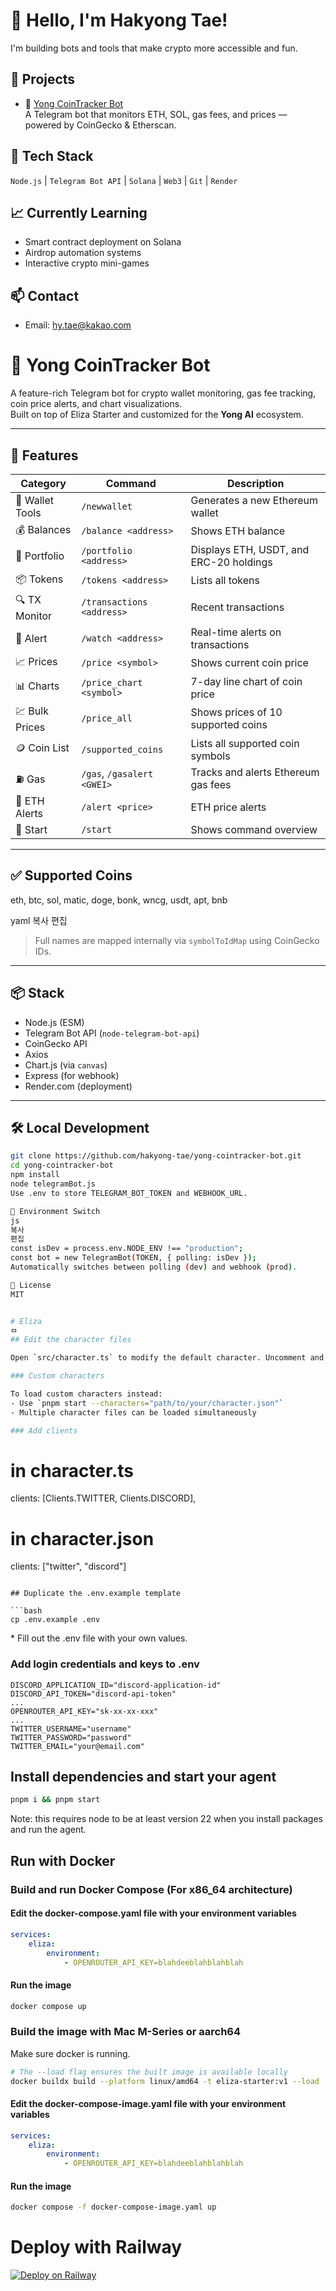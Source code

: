 # 👋 Hello, I'm Hakyong Tae!

I'm building bots and tools that make crypto more accessible and fun.

## 🚀 Projects
- 🧠 [Yong CoinTracker Bot](https://github.com/hakyong-tae/yong-cointracker-bot)  
  A Telegram bot that monitors ETH, SOL, gas fees, and prices — powered by CoinGecko & Etherscan.

## 🔧 Tech Stack
`Node.js` | `Telegram Bot API` | `Solana` | `Web3` | `Git` | `Render`

## 📈 Currently Learning
- Smart contract deployment on Solana
- Airdrop automation systems
- Interactive crypto mini-games

## 📫 Contact
- Email: hy.tae@kakao.com


# 🧠 Yong CoinTracker Bot

A feature-rich Telegram bot for crypto wallet monitoring, gas fee tracking, coin price alerts, and chart visualizations.  
Built on top of Eliza Starter and customized for the **Yong AI** ecosystem.

---

## 🚀 Features

| Category | Command | Description |
|---------|---------|-------------|
| 🧾 Wallet Tools | `/newwallet` | Generates a new Ethereum wallet |
| 💰 Balances | `/balance <address>` | Shows ETH balance |
| 💼 Portfolio | `/portfolio <address>` | Displays ETH, USDT, and ERC-20 holdings |
| 📦 Tokens | `/tokens <address>` | Lists all tokens |
| 🔍 TX Monitor | `/transactions <address>` | Recent transactions |
| 🔔 Alert | `/watch <address>` | Real-time alerts on transactions |
| 📈 Prices | `/price <symbol>` | Shows current coin price |
| 📊 Charts | `/price_chart <symbol>` | 7-day line chart of coin price |
| 💹 Bulk Prices | `/price_all` | Shows prices of 10 supported coins |
| 🪙 Coin List | `/supported_coins` | Lists all supported coin symbols |
| ⛽ Gas | `/gas`, `/gasalert <GWEI>` | Tracks and alerts Ethereum gas fees |
| 📡 ETH Alerts | `/alert <price>` | ETH price alerts |
| 🤖 Start | `/start` | Shows command overview |

---

## ✅ Supported Coins

eth, btc, sol, matic, doge, bonk, wncg, usdt, apt, bnb

yaml
복사
편집

> Full names are mapped internally via `symbolToIdMap` using CoinGecko IDs.

---

## 📦 Stack

- Node.js (ESM)
- Telegram Bot API (`node-telegram-bot-api`)
- CoinGecko API
- Axios
- Chart.js (via `canvas`)
- Express (for webhook)
- Render.com (deployment)

---

## 🛠️ Local Development

```bash
git clone https://github.com/hakyong-tae/yong-cointracker-bot.git
cd yong-cointracker-bot
npm install
node telegramBot.js
Use .env to store TELEGRAM_BOT_TOKEN and WEBHOOK_URL.

🧪 Environment Switch
js
복사
편집
const isDev = process.env.NODE_ENV !== "production";
const bot = new TelegramBot(TOKEN, { polling: isDev });
Automatically switches between polling (dev) and webhook (prod).

🧊 License
MIT


# Eliza
ㅁ
## Edit the character files

Open `src/character.ts` to modify the default character. Uncomment and edit.

### Custom characters

To load custom characters instead:
- Use `pnpm start --characters="path/to/your/character.json"`
- Multiple character files can be loaded simultaneously

### Add clients
```
# in character.ts
clients: [Clients.TWITTER, Clients.DISCORD],

# in character.json
clients: ["twitter", "discord"]
```

## Duplicate the .env.example template

```bash
cp .env.example .env
```

\* Fill out the .env file with your own values.

### Add login credentials and keys to .env
```
DISCORD_APPLICATION_ID="discord-application-id"
DISCORD_API_TOKEN="discord-api-token"
...
OPENROUTER_API_KEY="sk-xx-xx-xxx"
...
TWITTER_USERNAME="username"
TWITTER_PASSWORD="password"
TWITTER_EMAIL="your@email.com"
```

## Install dependencies and start your agent

```bash
pnpm i && pnpm start
```
Note: this requires node to be at least version 22 when you install packages and run the agent.

## Run with Docker

### Build and run Docker Compose (For x86_64 architecture)

#### Edit the docker-compose.yaml file with your environment variables

```yaml
services:
    eliza:
        environment:
            - OPENROUTER_API_KEY=blahdeeblahblahblah
```

#### Run the image

```bash
docker compose up
```

### Build the image with Mac M-Series or aarch64

Make sure docker is running.

```bash
# The --load flag ensures the built image is available locally
docker buildx build --platform linux/amd64 -t eliza-starter:v1 --load .
```

#### Edit the docker-compose-image.yaml file with your environment variables

```yaml
services:
    eliza:
        environment:
            - OPENROUTER_API_KEY=blahdeeblahblahblah
```

#### Run the image

```bash
docker compose -f docker-compose-image.yaml up
```

# Deploy with Railway

[![Deploy on Railway](https://railway.com/button.svg)](https://railway.com/template/aW47_j)
